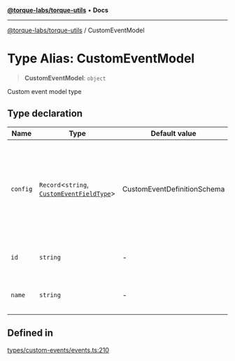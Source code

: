 [**@torque-labs/torque-utils**](../README.md) • **Docs**

***

[@torque-labs/torque-utils](../README.md) / CustomEventModel

# Type Alias: CustomEventModel

> **CustomEventModel**: `object`

Custom event model type

## Type declaration

| Name | Type | Default value | Description |
| ------ | ------ | ------ | ------ |
| `config` | `Record`\<`string`, [`CustomEventFieldType`](../enumerations/CustomEventFieldType.md)\> | CustomEventDefinitionSchema | The custom event defintion as a JSON object. The object should be formatted as follows: `{ "<event property name>": "boolean" | "string" | "number" }` |
| `id` | `string` | - | The internal ID of the custom event |
| `name` | `string` | - | The name of the custom event |

## Defined in

[types/custom-events/events.ts:210](https://github.com/torque-labs/torque-utils/blob/a612e615fa21888d00ebb7bf70f9910fab4be80a/types/custom-events/events.ts#L210)
